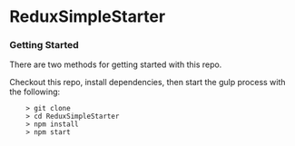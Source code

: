 # ReduxSimpleStarter



### Getting Started

There are two methods for getting started with this repo.

Checkout this repo, install dependencies, then start the gulp process with the following:

```
	> git clone
	> cd ReduxSimpleStarter
	> npm install
	> npm start
```
